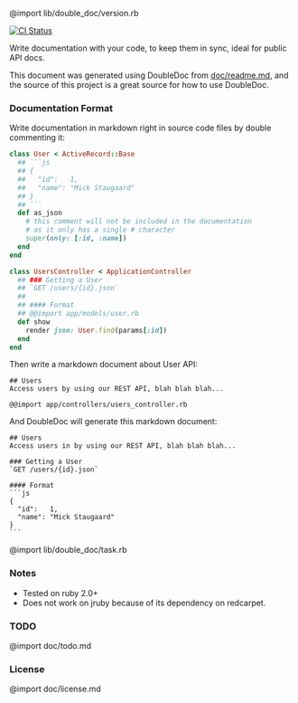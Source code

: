 @import lib/double_doc/version.rb

[![CI Status](https://github.com/zendesk/double_doc/actions/workflows/ci.yml/badge.svg?branch=main)](https://github.com/zendesk/double_doc/actions/workflows/ci.yml)

<!-- only modify doc/readme.md and not Readme.md --> 

Write documentation with your code, to keep them in sync, ideal for public API docs.

This document was generated using DoubleDoc from [doc/readme.md](doc/readme.md), and the source of this project is a great source for how to use DoubleDoc.

### Documentation Format
Write documentation in markdown right in source code files by double commenting it:
```ruby
class User < ActiveRecord::Base
  ## ```js
  ## {
  ##   "id":   1,
  ##   "name": "Mick Staugaard"
  ## }
  ## ```
  def as_json
    # this comment will not be included in the documentation
    # as it only has a single # character
    super(only: [:id, :name])
  end
end

class UsersController < ApplicationController
  ## ### Getting a User
  ## `GET /users/{id}.json`
  ##
  ## #### Format
  ## @@import app/models/user.rb
  def show
    render json: User.find(params[:id])
  end
end
```

Then write a markdown document about User API:

    ## Users
    Access users by using our REST API, blah blah blah...

    @@import app/controllers/users_controller.rb

And DoubleDoc will generate this markdown document:

    ## Users
    Access users in by using our REST API, blah blah blah...

    ### Getting a User
    `GET /users/{id}.json`

    #### Format
    ```js
    {
      "id":   1,
      "name": "Mick Staugaard"
    }
    ```

@import lib/double_doc/task.rb

### Notes
 - Tested on ruby 2.0+
 - Does not work on jruby because of its dependency on redcarpet.

### TODO
@import doc/todo.md

### License
@import doc/license.md
